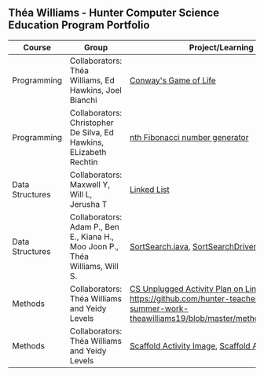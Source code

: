 ## Théa Williams - Hunter Computer Science Education Program Portfolio

|Course|Group|Project/Learning Activity|
|------|------|------|
|Programming|Collaborators: Théa Williams, Ed Hawkins, Joel Bianchi|[Conway's Game of Life](https://github.com/hunter-teacher-cert/cohort-3-summer-work-theawilliams19/blob/master/programming/3/Cgol.java)|
|Programming|Collaborators: Christopher De Silva, Ed Hawkins, ELizabeth Rechtin|[nth Fibonacci number generator](https://github.com/hunter-teacher-cert/cohort-3-summer-work-theawilliams19/blob/master/programming/5/Fib.java)|
|Data Structures|Collaborators: Maxwell Y, Will L, Jerusha T|[Linked List](https://github.com/hunter-teacher-cert/cohort-3-summer-work-theawilliams19/blob/master/ds/LinkedList/LinkedList.java)|
|Data Structures|Collaborators: Adam P., Ben E., Kiana H., Moo Joon P., Théa Williams, Will S.|[SortSearch.java](https://github.com/hunter-teacher-cert/cohort-3-summer-work-theawilliams19/blob/master/ds/sorting/SortSearch.java), [SortSearchDriver.java](https://github.com/hunter-teacher-cert/cohort-3-summer-work-theawilliams19/blob/master/ds/sorting/SortSearchDriver.java)|
|Methods|Collaborators: Théa Williams and Yeidy Levels|[CS Unplugged Activity Plan on LinkedLists](https://github.com/hunter-teacher-cert/cohort-3-summer-work-theawilliams19/blob/master/methods/04_unplugged.txt), https://github.com/hunter-teacher-cert/cohort-3-summer-work-theawilliams19/blob/master/methods/04_unplugged.draw|
|Methods|Collaborators: Théa Williams and Yeidy Levels|[Scaffold Activity Image](https://github.com/hunter-teacher-cert/cohort-3-summer-work-theawilliams19/blob/master/methods/06_scaffold_activity.png), [Scaffold Activity Description](https://github.com/hunter-teacher-cert/cohort-3-summer-work-theawilliams19/blob/master/methods/06_scaffold_solution.txt)|
